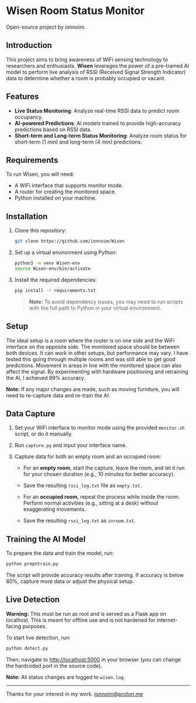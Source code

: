 ﻿# Wisen Room Status Monitor

Open-source project by ionnoim.

## Introduction

This project aims to bring awareness of WiFi sensing technology to researchers and enthusiasts. **Wisen** leverages the power of a pre-trained AI model to perform live analysis of RSSI (Received Signal Strength Indicator) data to determine whether a room is probably occupied or vacant.

## Features

- **Live Status Monitoring**: Analyze real-time RSSI data to predict room occupancy.
- **AI-powered Predictions**: AI models trained to provide high-accuracy predictions based on RSSI data.
- **Short-term and Long-term Status Monitoring**: Analyze room status for short-term (1 min) and long-term (4 min) predictions.

## Requirements

To run Wisen, you will need:
- A WiFi interface that supports monitor mode.
- A router for creating the monitored space.
- Python installed on your machine.

## Installation

1. Clone this repository:

   ```bash
   git clone https://github.com/ionnoim/Wisen
   ```

2. Set up a virtual environment using Python:

   ```bash
   python3 -m venv Wisen-env
   source Wisen-env/bin/activate
   ```

3. Install the required dependencies:

   ```bash
   pip install -r requirements.txt
   ```

   > **Note:** To avoid dependency issues, you may need to run scripts with the full path to Python in your virtual environment.
   
## Setup

The ideal setup is a room where the router is on one side and the WiFi interface on the opposite side. The monitored space should be between both devices. It can work in other setups, but performance may vary. I have tested this going through multiple rooms and was still able to get good predictions. Movement in areas in line with the monitored space can also affect the signal. By experimenting with hardware positioning and retraining the AI, I achieved 99% accuracy.

**Note:** If any major changes are made, such as moving furniture, you will need to re-capture data and re-train the AI.

## Data Capture

1. Set your WiFi interface to monitor mode using the provided `monitor.sh` script, or do it manually.

2. Run `capture.py` and input your interface name.

3. Capture data for both an empty room and an occupied room:

   - For an **empty room**, start the capture, leave the room, and let it run for your chosen duration (e.g., 10 minutes for better accuracy).
   - Save the resulting `rssi_log.txt` file as `empty.txt`.
   
   - For an **occupied room**, repeat the process while inside the room. Perform normal activities (e.g., sitting at a desk) without exaggerating movements.
   - Save the resulting `rssi_log.txt` as `inroom.txt`.

## Training the AI Model

To prepare the data and train the model, run:

```bash
python prepntrain.py
```

The script will provide accuracy results after training. If accuracy is below 80%, capture more data or adjust the physical setup.

## Live Detection

**Warning:** This must be run as root and is served as a Flask app on localhost. This is meant for offline use and is not hardened for internet-facing purposes. 

To start live detection, run:

```bash
python detect.py
```

Then, navigate to [http://localhost:5000](http://localhost:5000) in your browser (you can change the hardcoded port in the source code).

**Note:** All status changes are logged to `wisen.log`.

---

Thanks for your interest in my work. ionnoim@proton.me




